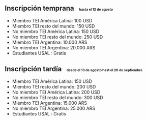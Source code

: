 ## Inscripción temprana <span style="font-size:0.5em; text-transform: none; padding-left: 1em;">hasta el 12 de agosto</span>

- Miembro TEI América Latina: 100 USD
- Miembro TEI resto del mundo: 150 USD
- No miembro TEI América Latina: 150 USD
- No miembro TEI resto del mundo: 250 USD
- Miembro TEI Argentina: 10.000 ARS
- No miembro TEI Argentina: 20.000 ARS
- Estudiantes USAL : Gratis

## Inscripción tardía <span style="font-size:0.5em; text-transform: none; padding-left: 1em;">desde el 13 de agosto hast el 20 de septiembre</span>

- Miembro TEI América Latina: 150 USD
- Miembro TEI resto del mundo: 200 USD
- No miembro TEI América Latina: 200 USD
- No miembro TEI resto del mundo: 300 USD
- Miembro TEI Argentina: 15.000 ARS
- No miembro TEI Argentina: 25.000 ARS
- Estudiantes USAL : Gratis


